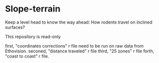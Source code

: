 # Slope-terrain
Keep a level head to know the way ahead:  How rodents travel on inclined surfaces?

This repository is read-only

first, "coordinates corrections" r file need to be run on raw data from Ethovision.
seconed, "distance traveled" r file
third, "25 zones" r file
forth, "coast to coast" r file.
